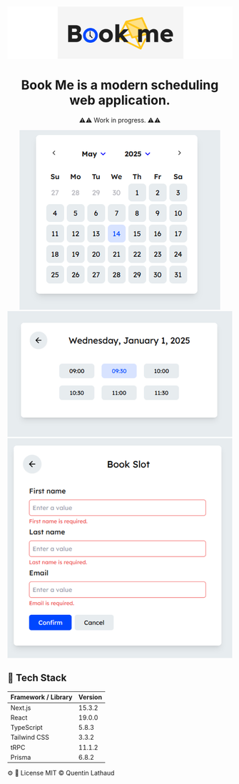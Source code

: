 

<div style="margin:auto; text-align:center;">
    <img src="logo.png"/>
    <h1>Book Me is a modern scheduling web application.</h1>
    <p>⚠️⚠️ Work in progress. ⚠️⚠️ </p>
    <img src="illu1.png"/>
    <img src="illu2.png"/>
    <img src="illu3.png"/>

</div>

## 🔧 Tech Stack

| Framework / Library | Version  |
|---------------------|----------|
| Next.js             | 15.3.2   |
| React               | 19.0.0   |
| TypeScript          | 5.8.3    |
| Tailwind CSS        | 3.3.2    |
| tRPC                | 11.1.2   |
| Prisma              | 6.8.2    |

⚙
📄 License
MIT © Quentin Lathaud